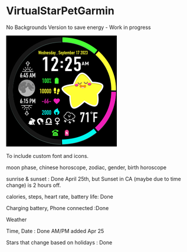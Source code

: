 # VirtualStarPetGarmin
No Backgrounds Version to save energy - Work in progress

![alt text](https://github.com/SarahBass/VirtualStarPetGarmin/blob/main/Largest%20garmin%203.png)

To include custom font and icons. 

moon phase, chinese horoscope, zodiac, gender, birth horoscope

sunrise & sunset : Done April 25th, but Sunset in CA (maybe due to time change) is 2 hours off.

calories, steps, heart rate, battery life: Done

Charging battery, Phone connected :Done

Weather

Time, Date : Done AM/PM added Apr 25

Stars that change based on holidays : Done
